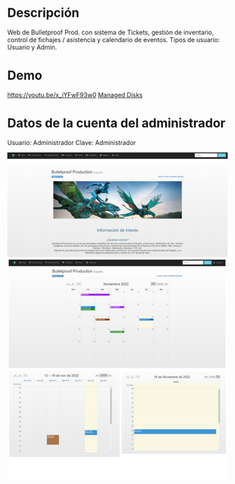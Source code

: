 # Descripción
Web de Bulletproof Prod. con sistema de Tickets, gestión de inventario, control de fichajes / asistencia y calendario de eventos. 
Tipos de usuario: Usuario y Admin.

# Demo
https://youtu.be/x_iYFwF93w0
[Managed Disks](#managed-disks)

# Datos de la cuenta del administrador
Usuario: Administrador
Clave: Administrador

![Image text](https://github.com/zgb15/Bulletproof/blob/master/inicio.PNG)
![Image text](https://github.com/zgb15/Bulletproof/blob/master/img/calendario.png)
